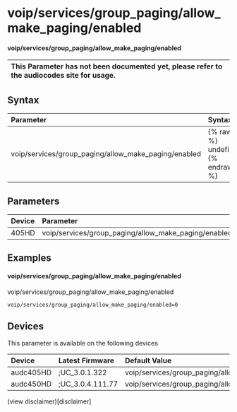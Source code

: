 ﻿---
description: voip/services/group_paging/allow_make_paging/enabled
search: false
---

# voip/services/group_paging/allow_make_paging/enabled

#### voip/services/group_paging/allow_make_paging/enabled


| This Parameter has not been documented yet, please refer to the audiocodes site for usage.  |
| :--- |

## Syntax
| Parameter | Syntax |
| :--- | :--- |
|voip/services/group_paging/allow_make_paging/enabled | {% raw %} undefined {% endraw %} |

## Parameters
|Device|Parameter|value|Description|
|:---|:---|:---|:---|
| 405HD | voip/services/group_paging/allow_make_paging/enabled |  |  |

## Examples
#### voip/services/group_paging/allow_make_paging/enabled

voip/services/group_paging/allow_make_paging/enabled

```
voip/services/group_paging/allow_make_paging/enabled=0
```

## Devices
This parameter is available on the following devices

| Device | Latest Firmware | Default Value |
|:---|:---|:---|
| audc405HD | ;UC_3.0.1.322 | voip/services/group_paging/allow_make_paging/enabled=0 
| audc450HD | ;UC_3.0.4.111.77 | voip/services/group_paging/allow_make_paging/enabled=0 

(view disclaimer)[disclaimer]
